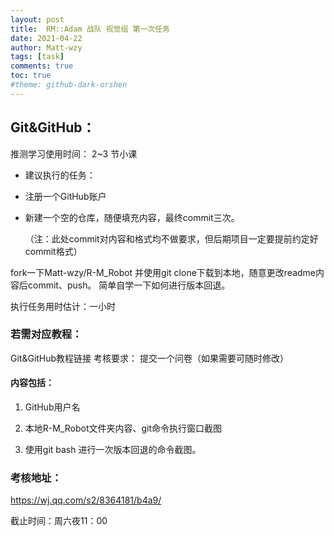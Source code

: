 ```yaml
---
layout: post
title:  RM::Adam 战队 视觉组 第一次任务
date: 2021-04-22
author: Matt-wzy
tags: [task]
comments: true
toc: true
#theme: github-dark-orshen
---
```


## Git&GitHub：

推测学习使用时间：
2~3 节小课

- 建议执行的任务：

- 注册一个GitHub账户

- 新建一个空的仓库，随便填充内容，最终commit三次。

  （注：此处commit对内容和格式均不做要求，但后期项目一定要提前约定好commit格式）



fork一下Matt-wzy/R-M_Robot 并使用git clone下载到本地，随意更改readme内容后commit、push。
简单自学一下如何进行版本回退。

执行任务用时估计：一小时

### 若需对应教程：

Git&GitHub教程链接
考核要求：
提交一个问卷（如果需要可随时修改）

#### 内容包括：

1. GitHub用户名

2. 本地R-M_Robot文件夹内容、git命令执行窗口截图

3. 使用git bash 进行一次版本回退的命令截图。

### 考核地址：

https://wj.qq.com/s2/8364181/b4a9/

截止时间：周六夜11：00